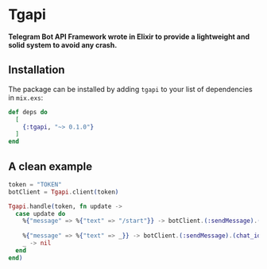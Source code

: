 # Tgapi

**Telegram Bot API Framework wrote in Elixir to provide a lightweight and solid system to avoid any crash.**

## Installation

The package can be installed
by adding `tgapi` to your list of dependencies in `mix.exs`:

```elixir
def deps do
  [
    {:tgapi, "~> 0.1.0"}
  ]
end
```

## A clean example

```elixir
token = "TOKEN"
botClient = Tgapi.client(token)

Tgapi.handle(token, fn update ->
  case update do
    %{"message" => %{"text" => "/start"}} -> botClient.(:sendMessage).(chat_id: update["message"]["chat"]["id"], text: "helo",
                                                                       reply_markup: Tgapi.inline_keyboard([[%{text: "hey", callback_data: "nice"}]]))
    %{"message" => %{"text" => _}} -> botClient.(:sendMessage).(chat_id: update["message"]["chat"]["id"], text: "?")
    _ -> nil
  end
end)
```
